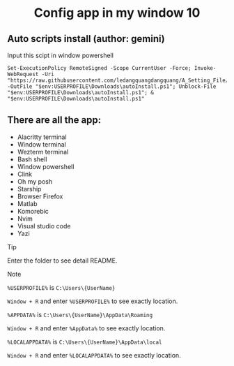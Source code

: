 <h1 align="center">Config app in my window 10</h1>

## Auto scripts install (author: gemini)
Input this scipt in window powershell
```shell
Set-ExecutionPolicy RemoteSigned -Scope CurrentUser -Force; Invoke-WebRequest -Uri "https://raw.githubusercontent.com/ledangquangdangquang/A_Setting_File/refs/heads/main/autoInstall.ps1" -OutFile "$env:USERPROFILE\Downloads\autoInstall.ps1"; Unblock-File "$env:USERPROFILE\Downloads\autoInstall.ps1"; & "$env:USERPROFILE\Downloads\autoInstall.ps1"
```

## There are all the app:
- Alacritty terminal
- Window terminal 
- Wezterm terminal 
- Bash shell
- Window powershell
- Clink
- Oh my posh
- Starship
- Browser Firefox
- Matlab 
- Komorebic 
- Nvim
- Visual studio code 
- Yazi

> [!TIP]
> Enter the folder to see detail README.

> [!NOTE]
> `%USERPROFILE%` is `C:\Users\{UserName}` 
> 
> `Window + R` and enter `%USERPROFILE%` to see exactly location.
> 
> `%APPDATA%` is `C:\Users\{UserName}\AppData\Roaming` 
> 
> `Window + R` and enter `%AppData%` to see exactly location.
> 
> `%LOCALAPPDATA%` is `C:\Users\{UserName}\AppData\local` 
> 
> `Window + R` and enter `%LOCALAPPDATA%` to see exactly location.



